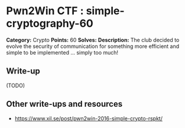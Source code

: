 # Pwn2Win CTF : simple-cryptography-60

**Category:** Crypto
**Points:** 60
**Solves:** 
**Description:**
The club decided to evolve the security of communication for something more efficient and simple to be implemented … simply too much!

## Write-up

(TODO)

## Other write-ups and resources

* https://www.xil.se/post/pwn2win-2016-simple-crypto-rspkt/
